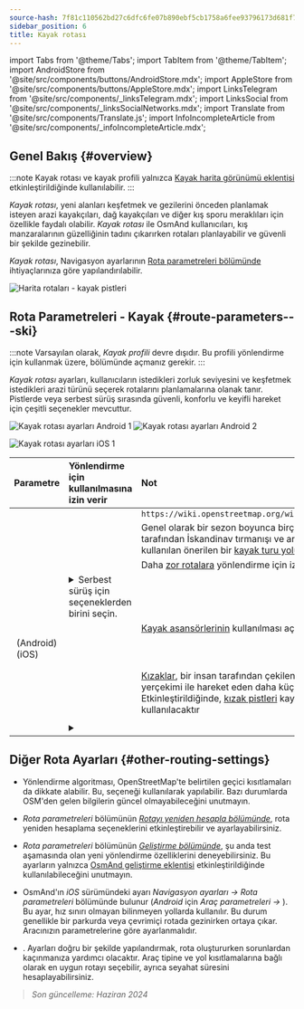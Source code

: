 ```yaml
---
source-hash: 7f81c110562bd27c6dfc6fe07b890ebf5cb1758a6fee93796173d681f752db77
sidebar_position: 6
title: Kayak rotası
---
```

import Tabs from '@theme/Tabs';
import TabItem from '@theme/TabItem';
import AndroidStore from '@site/src/components/buttons/AndroidStore.mdx';
import AppleStore from '@site/src/components/buttons/AppleStore.mdx';
import LinksTelegram from '@site/src/components/_linksTelegram.mdx';
import LinksSocial from '@site/src/components/_linksSocialNetworks.mdx';
import Translate from '@site/src/components/Translate.js';
import InfoIncompleteArticle from '@site/src/components/_infoIncompleteArticle.mdx';



## Genel Bakış {#overview}

:::note
Kayak rotası ve kayak profili yalnızca [Kayak harita görünümü eklentisi](../../plugins/ski-maps.md) etkinleştirildiğinde kullanılabilir.
:::

*Kayak rotası*, yeni alanları keşfetmek ve gezilerini önceden planlamak isteyen arazi kayakçıları, dağ kayakçıları ve diğer kış sporu meraklıları için özellikle faydalı olabilir. *Kayak rotası* ile OsmAnd kullanıcıları, kış manzaralarının güzelliğinin tadını çıkarırken rotaları planlayabilir ve güvenli bir şekilde gezinebilir.

*Kayak rotası*, Navigasyon ayarlarının [Rota parametreleri bölümünde](../guidance/navigation-settings.md#route-parameters) ihtiyaçlarınıza göre yapılandırılabilir.

![Harita rotaları - kayak pistleri](@site/static/img/navigation/routing/ski_routing_overview.png)


## Rota Parametreleri - Kayak {#route-parameters---ski}

:::note
Varsayılan olarak, *Kayak profili* devre dışıdır. Bu profili yönlendirme için kullanmak üzere, *<Translate android="true" ids="shared_string_menu,shared_string_settings,application_profiles"/>* bölümünde açmanız gerekir.
:::

*Kayak rotası* ayarları, kullanıcıların istedikleri zorluk seviyesini ve keşfetmek istedikleri arazi türünü seçerek rotalarını planlamalarına olanak tanır. Pistlerde veya serbest sürüş sırasında güvenli, konforlu ve keyifli hareket için çeşitli seçenekler mevcuttur.

<Tabs groupId="operating-systems">

<TabItem value="android" label="Android">

![Kayak rotası ayarları Android 1](@site/static/img/navigation/routing/skiing_routing_1_andr.png) ![Kayak rotası ayarları Android 2](@site/static/img/navigation/routing/skiing_routing_2_andr.png)

</TabItem>

<TabItem value="ios" label="iOS">

![Kayak rotası ayarları iOS 1](@site/static/img/navigation/routing/skiing_routing_ios_1.png)

</TabItem>

</Tabs>

| Parametre | Yönlendirme için kullanılmasına izin verir | Not |
|:------------|:---------------|:---------------|
|*<Translate android="true" ids="routing_attr_allow_skating_only_name"/>* | <Translate android="true" ids="routing_attr_allow_skating_only_description"/> | `https://wiki.openstreetmap.org/wiki/Piste_Maps#Type` |
|*<Translate android="true" ids="app_mode_ski_touring"/>* | <Translate android="true" ids="routing_attr_piste_type_skitour_description"/> | Genel olarak bir sezon boyunca birçok kayakçı tarafından İskandinav tırmanışı ve arazi inişi amacıyla kullanılan önerilen bir [kayak turu yolu](https://wiki.openstreetmap.org/wiki/Piste_Maps#Type) veya alanı. |
|*<Translate android="true" ids="routing_attr_allow_advanced_name"/>* | <Translate android="true" ids="routing_attr_allow_advanced_description"/> | Daha [zor rotalara](https://wiki.openstreetmap.org/wiki/Piste_Maps#Difficulty) yönlendirme için izin verilecektir. |
|*<Translate android="true" ids="routing_attr_freeride_policy_name"/>* | <details><summary> Serbest sürüş için seçeneklerden birini seçin. </summary>![Pist dışı Android](@site/static/img/navigation/routing/offpiste_android.png) </details> | |
|*<Translate android="true" ids="routing_attr_piste_type_downhill_name"/>* | <Translate android="true" ids="routing_attr_piste_type_downhill_description"/> | [Kayak asansörlerinin](https://wiki.openstreetmap.org/wiki/Piste_Maps#Ski_lifts) kullanılması açılacaktır |
|*<Translate android="true" ids="routing_attr_piste_type_nordic_name"/>*&nbsp;(Android) *<Translate ios="true" ids="routeInfo_piste_type_name"/>*&nbsp;(iOS) | <Translate android="true" ids="routing_attr_piste_type_nordic_description"/>| |
|*<Translate android="true" ids="routing_attr_allow_classic_only_name"/>* | <Translate android="true" ids="routing_attr_allow_classic_only_description"/>| |
|*<Translate android="true" ids="routing_attr_allow_expert_name"/>* | <Translate android="true" ids="routing_attr_allow_expert_description"/>| |
|*<Translate android="true" ids="routing_attr_piste_type_sled_name"/>* | <Translate android="true" ids="routing_attr_piste_type_sled_description"/> | [Kızaklar](https://wiki.openstreetmap.org/wiki/Piste_Maps#Type), bir insan tarafından çekilen veya yalnızca yerçekimi ile hareket eden daha küçük araçlardır. Etkinleştirildiğinde, [kızak pistleri](https://wiki.openstreetmap.org/wiki/Piste_Maps#Type) kayak rotası için kullanılacaktır |
|*<Translate android="true" ids="routing_attr_allow_intermediate_name"/>* | <Translate android="true" ids="routing_attr_allow_intermediate_description"/>| |
|*<Translate android="true" ids="routing_attr_difficulty_preference_name"/>* | <details><summary> <Translate android="true" ids="routing_attr_difficulty_preference_description"/> </summary>![Pist dışı Android](@site/static/img/navigation/routing/offpiste_android.png) </details> | |


## Diğer Rota Ayarları {#other-routing-settings}

- Yönlendirme algoritması, OpenStreetMap'te belirtilen geçici kısıtlamaları da dikkate alabilir. Bu, *[<Translate android="true" ids="temporary_conditional_routing"/>](../routing/osmand-routing.md#consider-temporary-limitations)* seçeneği kullanılarak yapılabilir. Bazı durumlarda OSM'den gelen bilgilerin güncel olmayabileceğini unutmayın.

- *Rota parametreleri* bölümünün [*Rotayı yeniden hesapla bölümünde*](../../navigation/guidance/navigation-settings.md#recalculate-route), rota yeniden hesaplama seçeneklerini etkinleştirebilir ve ayarlayabilirsiniz.

- *Rota parametreleri* bölümünün [*Geliştirme bölümünde*](../guidance/navigation-settings.md#development-settings), şu anda test aşamasında olan yeni yönlendirme özelliklerini deneyebilirsiniz. Bu ayarların yalnızca [OsmAnd geliştirme eklentisi](../../plugins/development.md) etkinleştirildiğinde kullanılabileceğini unutmayın.

- OsmAnd'ın *iOS* sürümündeki *[<Translate ios="true" ids="road_speeds"/>](../guidance/navigation-settings.md#road-speeds)* ayarı *Navigasyon ayarları → Rota parametreleri* bölümünde bulunur (*Android* için *Araç parametreleri → [<Translate android="true" ids="default_speed_setting_title"/>](../guidance/navigation-settings.md#default-speed--road-speeds)*). Bu ayar, hız sınırı olmayan bilinmeyen yollarda kullanılır. Bu durum genellikle bir parkurda veya çevrimiçi rotada gezinirken ortaya çıkar. Aracınızın parametrelerine göre ayarlanmalıdır.

- *[<Translate ios="true" ids="vehicle_parameters"/>](../guidance/navigation-settings.md#vehicle-parameters)*. Ayarları doğru bir şekilde yapılandırmak, rota oluştururken sorunlardan kaçınmanıza yardımcı olacaktır. Araç tipine ve yol kısıtlamalarına bağlı olarak en uygun rotayı seçebilir, ayrıca seyahat süresini hesaplayabilirsiniz.

> *Son güncelleme: Haziran 2024*